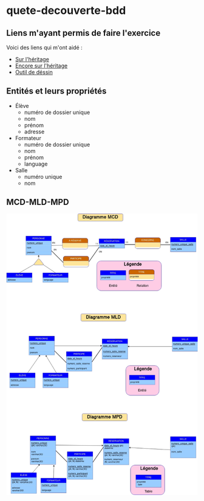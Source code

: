 # quete-decouverte-bdd

## Liens m'ayant permis de faire l'exercice

Voici des liens qui m'ont aidé :
- [Sur l'héritage](https://merise.developpez.com/faq/?page=MLD#Comment-transformer-l-heritage-les-sous-types-du-MCD-dans-le-MLD)
- [Encore sur l'héritage](https://www.developpez.net/forums/d941380/general-developpement/alm/methodes/merise/notion-d-heritage-mcd/)
- [Outil de déssin](https://www.draw.io/)

## Entités et leurs propriétés 

- Élève
    - numéro de dossier unique
    - nom
    - prénom
    - adresse
- Formateur
    - numéro de dossier unique
    - nom
    - prénom
    - language
- Salle
    - numéro unique
    - nom
    
## MCD-MLD-MPD

![schéma](MCD-MLD-MPD.jpg)


